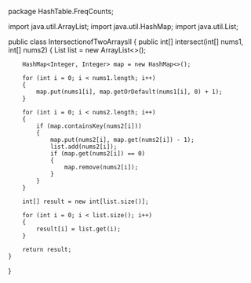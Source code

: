 package HashTable.FreqCounts;

import java.util.ArrayList;
import java.util.HashMap;
import java.util.List;

public class IntersectionofTwoArraysII {
    public int[] intersect(int[] nums1, int[] nums2) {
        List<Integer> list = new ArrayList<>();

        HashMap<Integer, Integer> map = new HashMap<>();

        for (int i = 0; i < nums1.length; i++)
        {
            map.put(nums1[i], map.getOrDefault(nums1[i], 0) + 1);
        }

        for (int i = 0; i < nums2.length; i++)
        {
            if (map.containsKey(nums2[i]))
            {
                map.put(nums2[i], map.get(nums2[i]) - 1);
                list.add(nums2[i]);
                if (map.get(nums2[i]) == 0)
                {
                    map.remove(nums2[i]);
                }
            }
        }

        int[] result = new int[list.size()];

        for (int i = 0; i < list.size(); i++)
        {
            result[i] = list.get(i);
        }

        return result;
    }
}
